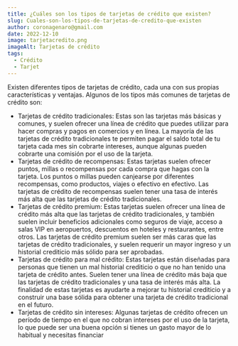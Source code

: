 ```yaml
---
title: ¿Cuáles son los tipos de tarjetas de crédito que existen?
slug: Cuales-son-los-tipos-de-tarjetas-de-credito-que-existen
author: coronagenaro@gmail.com
date: 2022-12-10
image: tarjetacredito.png
imageAlt: Tarjetas de crédito
tags:
  - Crédito
  - Tarjet
---
```

Existen diferentes tipos de tarjetas de crédito, cada una con sus propias características y ventajas. Algunos de los tipos más comunes de tarjetas de crédito son:

* Tarjetas de crédito tradicionales: Estas son las tarjetas más básicas y comunes, y suelen ofrecer una línea de crédito que puedes utilizar para hacer compras y pagos en comercios y en línea. La mayoría de las tarjetas de crédito tradicionales te permiten pagar el saldo total de tu tarjeta cada mes sin cobrarte intereses, aunque algunas pueden cobrarte una comisión por el uso de la tarjeta.
* Tarjetas de crédito de recompensas: Estas tarjetas suelen ofrecer puntos, millas o recompensas por cada compra que hagas con la tarjeta. Los puntos o millas pueden canjearse por diferentes recompensas, como productos, viajes o efectivo en efectivo. Las tarjetas de crédito de recompensas suelen tener una tasa de interés más alta que las tarjetas de crédito tradicionales.
* Tarjetas de crédito premium: Estas tarjetas suelen ofrecer una línea de crédito más alta que las tarjetas de crédito tradicionales, y también suelen incluir beneficios adicionales como seguros de viaje, acceso a salas VIP en aeropuertos, descuentos en hoteles y restaurantes, entre otros. Las tarjetas de crédito premium suelen ser más caras que las tarjetas de crédito tradicionales, y suelen requerir un mayor ingreso y un historial crediticio más sólido para ser aprobadas.
* Tarjetas de crédito para mal crédito: Estas tarjetas están diseñadas para personas que tienen un mal historial crediticio o que no han tenido una tarjeta de crédito antes. Suelen tener una línea de crédito más baja que las tarjetas de crédito tradicionales y una tasa de interés más alta. La finalidad de estas tarjetas es ayudarte a mejorar tu historial crediticio y a construir una base sólida para obtener una tarjeta de crédito tradicional en el futuro.
* Tarjetas de crédito sin intereses: Algunas tarjetas de crédito ofrecen un período de tiempo en el que no cobran intereses por el uso de la tarjeta, lo que puede ser una buena opción si tienes un gasto mayor de lo habitual y necesitas financiar